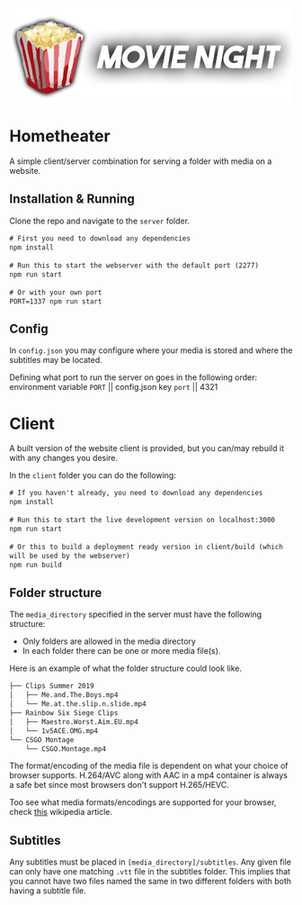 
![movie night](https://raw.githubusercontent.com/joelsiks/hometheater/main/client/src/movie-night.png)

# Hometheater

A simple client/server combination for serving a folder with media on a website.

## Installation & Running

Clone the repo and navigate to the `server` folder.

```
# First you need to download any dependencies
npm install

# Run this to start the webserver with the default port (2277)
npm run start

# Or with your own port
PORT=1337 npm run start
```

## Config

In `config.json` you may configure where your media is stored and where the subtitles may be located. 

Defining what port to run the server on goes in the following order:
environment variable `PORT` || config.json key `port` || 4321

# Client

A built version of the website client is provided, but you can/may rebuild it with any changes you desire.

In the `client` folder you can do the following:
```
# If you haven't already, you need to download any dependencies
npm install

# Run this to start the live development version on localhost:3000
npm run start

# Or this to build a deployment ready version in client/build (which will be used by the webserver)
npm run build
```

## Folder structure

The `media_directory` specified in the server must have the following structure:

- Only folders are allowed in the media directory
- In each folder there can be one or more media file(s). 

Here is an example of what the folder structure could look like.
```
├── Clips Summer 2019
│   ├── Me.and.The.Boys.mp4
│   └── Me.at.the.slip.n.slide.mp4
├── Rainbow Six Siege Clips
│   ├── Maestro.Worst.Aim.EU.mp4
│   └── 1v5ACE.OMG.mp4
└── CSGO Montage
    └── CSGO.Montage.mp4
```

The format/encoding of the media file is dependent on what your choice of browser supports. H.264/AVC along with AAC in a mp4 container is always a safe bet since most browsers don't support H.265/HEVC.

Too see what media formats/encodings are supported for your browser, check [this](https://en.wikipedia.org/wiki/HTML5_video#Browser_support) wikipedia article.

## Subtitles
Any subtitles must be placed in `[media_directory]/subtitles`. Any given file can only have one matching `.vtt` file in the subtitles folder.
This implies that you cannot have two files named the same in two different folders with both having a subtitle file.
